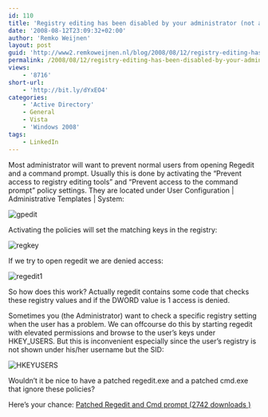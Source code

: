 ```yaml
---
id: 110
title: 'Registry editing has been disabled by your administrator (not anymore!)'
date: '2008-08-12T23:09:32+02:00'
author: 'Remko Weijnen'
layout: post
guid: 'http://www2.remkoweijnen.nl/blog/2008/08/12/registry-editing-has-been-disabled-by-your-administrator/'
permalink: /2008/08/12/registry-editing-has-been-disabled-by-your-administrator/
views:
    - '8716'
short-url:
    - 'http://bit.ly/dYxEO4'
categories:
    - 'Active Directory'
    - General
    - Vista
    - 'Windows 2008'
tags:
    - LinkedIn
---
```


Most administrator will want to prevent normal users from opening Regedit and a command prompt. Usually this is done by activating the “Prevent access to registry editing tools” and “Prevent access to the command prompt” policy settings. They are located under User Configuration | Administrative Templates | System:

![gpedit](http://192.168.40.25:8081/wp-content/uploads/2008/08/gpedit.png)

Activating the policies will set the matching keys in the registry:

![regkey](http://192.168.40.25:8081/wp-content/uploads/2008/08/regkey.png)

If we try to open regedit we are denied access:

![regedit1](http://192.168.40.25:8081/wp-content/uploads/2008/08/regedit1.png)

So how does this work? Actually regedit contains some code that checks these registry values and if the DWORD value is 1 access is denied.

Sometimes you (the Administrator) want to check a specific registry setting when the user has a problem. We can offcourse do this by starting regedit with elevated permissions and browse to the user’s keys under HKEY\_USERS. But this is inconvenient especially since the user’s registry is not shown under his/her username but the SID:

![HKEYUSERS](http://192.168.40.25:8081/wp-content/uploads/2008/08/hkeyusers-1.png)

Wouldn’t it be nice to have a patched regedit.exe and a patched cmd.exe that ignore these policies?

Here’s your chance: [ Patched Regedit and Cmd prompt (2742 downloads ) ](http://192.168.40.25:8081/download/patched-regedit-and-cmd-prompt/?tmstv=1726048918 "Version 1.0")